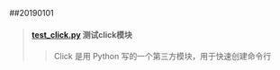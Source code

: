 ##20190101 
> #### [test_click.py](./test_click.py) 测试click模块
> > Click 是用 Python 写的一个第三方模块，用于快速创建命令行

